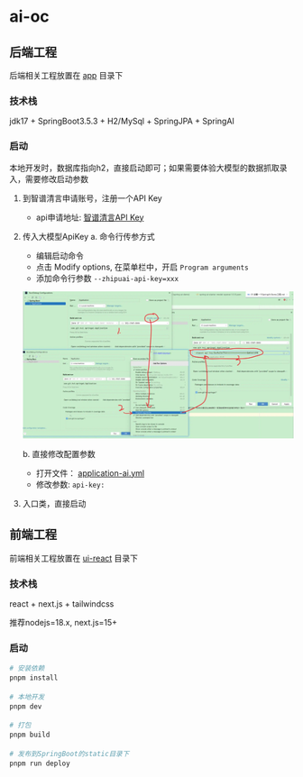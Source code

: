 # ai-oc

## 后端工程

后端相关工程放置在 [app](app/) 目录下

### 技术栈

jdk17 + SpringBoot3.5.3 + H2/MySql + SpringJPA + SpringAI

### 启动

本地开发时，数据库指向h2，直接启动即可；如果需要体验大模型的数据抓取录入，需要修改启动参数

1. 到智谱清言申请账号，注册一个API Key
   - api申请地址: [智谱清言API Key](https://open.bigmodel.cn/usercenter/proj-mgmt/apikeys)

2. 传入大模型ApiKey
   a. 命令行传参方式
      - 编辑启动命令
      - 点击 Modify options, 在菜单栏中，开启 `Program arguments`
      - 添加命令行参数 `--zhipuai-api-key=xxx`

   ![命令行配置.webp](docs/imgs/01-1.webp)

   b. 直接修改配置参数
      - 打开文件： [application-ai.yml](app/src/main/resources-env/dev/application-ai.yml)
      - 修改参数: `api-key:` 

3. 入口类，直接启动


## 前端工程

前端相关工程放置在 [ui-react](ui-react/) 目录下

### 技术栈

react + next.js + tailwindcss

推荐nodejs=18.x, next.js=15+

### 启动

```bash
# 安装依赖
pnpm install

# 本地开发
pnpm dev

# 打包
pnpm build 

# 发布到SpringBoot的static目录下
pnpm run deploy
```